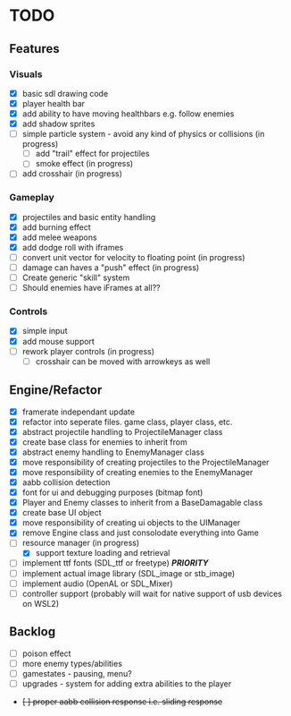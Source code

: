 # TODO

## Features

### Visuals

- [x] basic sdl drawing code
- [x] player health bar
- [x] add ability to have moving healthbars e.g. follow enemies
- [x] add shadow sprites
- [ ] simple particle system - avoid any kind of physics or collisions (in progress)
  - [ ] add "trail" effect for projectiles
  - [ ] smoke effect (in progress)
- [ ] add crosshair (in progress)

### Gameplay

- [x] projectiles and basic entity handling
- [x] add burning effect
- [x] add melee weapons
- [x] add dodge roll with iframes
- [ ] convert unit vector for velocity to floating point (in progress)
- [ ] damage can haves a "push" effect (in progress)
- [ ] Create generic "skill" system
- [ ] Should enemies have iFrames at all??

### Controls

- [x] simple input
- [x] add mouse support
- [ ] rework player controls (in progress)
  - [ ] crosshair can be moved with arrowkeys as well

## Engine/Refactor

- [x] framerate independant update
- [x] refactor into seperate files. game class, player class, etc.
- [x] abstract projectile handling to ProjectileManager class
- [x] create base class for enemies to inherit from
- [x] abstract enemy handling to EnemyManager class
- [x] move responsibility of creating projectiles to the ProjectileManager
- [x] move responsibility of creating enemies to the EnemyManager
- [x] aabb collision detection
- [x] font for ui and debugging purposes (bitmap font)
- [x] Player and Enemy classes to inherit from a BaseDamagable class
- [x] create base UI object
- [x] move responsibility of creating ui objects to the UIManager
- [x] remove Engine class and just consolodate everything into Game
- [ ] resource manager (in progress)
  - [x] support texture loading and retrieval
- [ ] implement ttf fonts (SDL_ttf or freetype) ***PRIORITY***
- [ ] implement actual image library (SDL_image or stb_image)
- [ ] implement audio (OpenAL or SDL_Mixer)
- [ ] controller support (probably will wait for native support of usb devices on WSL2)

## Backlog

- [ ] poison effect
- [ ] more enemy types/abilities
- [ ] gamestates - pausing, menu?
- [ ] upgrades - system for adding extra abilities to the player
- ~~[ ] proper aabb collision response i.e. sliding response~~
